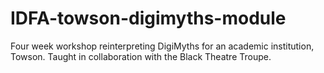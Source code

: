 # IDFA-towson-digimyths-module
Four week workshop reinterpreting DigiMyths for an academic institution, Towson. Taught in collaboration with the Black Theatre Troupe. 
